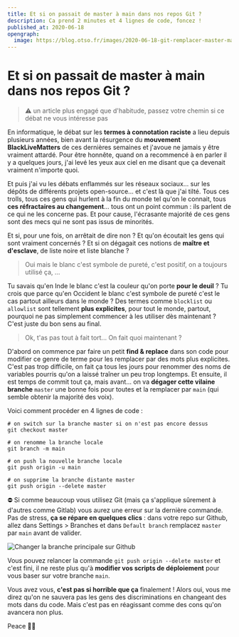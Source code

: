 ```yaml
---
title: Et si on passait de master à main dans nos repos Git ?
description: Ca prend 2 minutes et 4 lignes de code, foncez !
published_at: 2020-06-18
opengraph:
  image: https://blog.otso.fr/images/2020-06-18-git-remplacer-master-main/changer-branche-principale-github.png
---
```


# Et si on passait de master à main dans nos repos Git ?

> ⚠️ un article plus engagé que d'habitude, passez votre chemin si ce débat ne vous intéresse pas

En informatique, le débat sur les **termes à connotation raciste** a lieu depuis plusieurs années, bien avant la résurgence du **mouvement BlackLiveMatters** de ces dernières semaines et j'avoue ne jamais y être vraiment attardé. Pour être honnête, quand on a recommencé à en parler il y a quelques jours, j'ai levé les yeux aux ciel en me disant que ça devenait vraiment n'importe quoi.

Et puis j'ai vu les débats enflammés sur les réseaux sociaux... sur les dépôts de différents projets open-source... et c'est là que j'ai tilté. Tous ces trolls, tous ces gens qui hurlent à la fin du monde tel qu'on le connait, tous **ces réfractaires au changement**... tous ont un point commun : ils parlent de ce qui ne les concerne pas. Et pour cause, l'écrasante majorité de ces gens sont des mecs qui ne sont pas issus de minorités.

Et si, pour une fois, on arrêtait de dire non ? Et qu'on écoutait les gens qui sont vraiment concernés ? Et si on dégagait ces notions de **maître et d'esclave**, de liste noire et liste blanche ?

> Oui mais le blanc c'est symbole de pureté, c'est positif, on a toujours utilisé ça, ...

Tu savais qu'en Inde le blanc c'est la couleur qu'on porte **pour le deuil** ? Tu crois que parce qu'en Occident le blanc c'est symbole de pureté c'est le cas partout ailleurs dans le monde ? Des termes comme `blocklist` ou `allowlist` sont tellement **plus explicites**, pour tout le monde, partout, pourquoi ne pas simplement commencer à les utiliser dès maintenant ? C'est juste du bon sens au final.

> Ok, t'as pas tout à fait tort... On fait quoi maintenant ?

D'abord on commence par faire un petit **find & replace** dans son code pour modifier ce genre de terme pour les remplacer par des mots plus explicites. C'est pas trop difficile, on fait ça tous les jours pour renommer des noms de variables pourris qu'on a laissé traîner un peu trop longtemps. Et ensuite, il est temps de commit tout ça, mais avant... on va **dégager cette vilaine branche** `master` une bonne fois pour toutes et la remplacer par `main` (qui semble obtenir la majorité des voix).

Voici comment procéder en 4 lignes de code :

```git
# on switch sur la branche master si on n'est pas encore dessus
git checkout master

# on renomme la branche locale
git branch -m main

# on push la nouvelle branche locale
git push origin -u main

# on supprime la branche distante master
git push origin --delete master
```

⛔ Si comme beaucoup vous utilisez Git (mais ça s'applique sûrement à d'autres comme Gitlab) vous aurez une erreur sur la dernière commande. Pas de stress, **ça se répare en quelques clics** : dans votre repo sur Github, allez dans Settings > Branches et dans `Default branch` remplacez `master` par `main` avant de valider.

![Changer la branche principale sur Github](/images/2020-06-18-git-remplacer-master-main/changer-branche-principale-github.png)

Vous pouvez relancer la commande `git push origin --delete master` et c'est fini, il ne reste plus qu'à **modifier vos scripts de déploiement** pour vous baser sur votre branche `main`.

Vous avez vous, **c'est pas si horrible que ça** finalement ! Alors oui, vous me direz qu'on ne sauvera pas les gens des discriminations en changeant des mots dans du code. Mais c'est pas en réagissant comme des cons qu'on avancera non plus.

Peace ✊🏿
